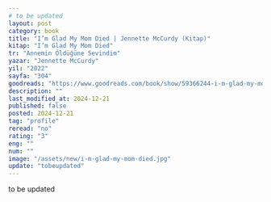 ```yaml
---
# to be updated
layout: post
category: book
title: "I’m Glad My Mom Died | Jennette McCurdy (Kitap)"
kitap: "I’m Glad My Mom Died"
tr: "Annemin Öldüğüne Sevindim"
yazar: "Jennette McCurdy"
yil: "2022"
sayfa: "304"
goodreads: "https://www.goodreads.com/book/show/59366244-i-m-glad-my-mom-died"
description: ""
last_modified_at: 2024-12-21
published: false
posted: 2024-12-21
tag: "profile"
reread: "no"
rating: "3"
eng: ""
num: ""
image: "/assets/new/i-m-glad-my-mom-died.jpg"
update: "tobeupdated"
---
```


to be updated
